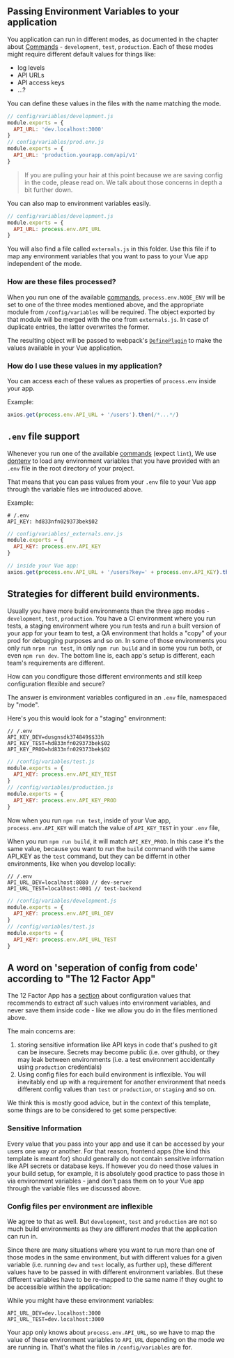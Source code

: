 ## Passing Environment Variables to your application

You application can run in different modes, as documented in the chapter about [Commands](commands.md) - `development`, `test`, `production`. Each of these modes might require different default values for things like:

* log levels
* API URLs
* API access keys
* ...?

You can define these values in the files with the name matching the mode.

```javascript
// config/variables/development.js
module.exports = {
  API_URL: 'dev.localhost:3000'
}
// config/variables/prod.env.js
module.exports = {
  API_URL: 'production.yourapp.com/api/v1'
}
```

> If you are pulling your hair at this point because we are saving config in the code, please read on. We talk about those concerns in depth a bit further down.

You can also map to environment variables easily.

```javascript
// config/variables/development.js
module.exports = {
  API_URL: process.env.API_URL
}
```

You will also find a file called `externals.js` in this folder. Use this file if to map any environment variables that you want to pass to your Vue app independent of the mode.

### How are these files processed?

When you run one of the available [commands](commands.md), `process.env.NODE_ENV` will be set to one of the three modes mentioned above, and the appropriate module from `/config/variables` will be required. The object exported by that module will be merged with the one from `externals.js`. In case of duplicate entries, the latter overwrites the former.

The resulting object will be passed to webpack's [`DefinePlugin`](https://webpack.js.org/plugins/define-plugin/) to make the values available in your Vue application.

### How do I use these values in my application?

You can access each of these values as properties of `process.env` inside your app.

Example:
```javascript
axios.get(process.env.API_URL + '/users').then(/*...*/)
```

## `.env` file support

Whenever you run one of the available [commands](commands.md) (expect `lint`), We use [dontenv](https://www.npmjs.com/package/dotenv) to load any environment variables that you have provided with an `.env` file in the root directory of your project.

That means that you can pass values from your `.env` file to your Vue app through the variable files we introduced above.

Example:
```
# /.env
API_KEY: hd833nfn029373bek$02
```
```javascript
// config/variables/_externals.env.js
module.exports = {
  API_KEY: process.env.API_KEY
}
```
```javascript
// inside your Vue app:
axios.get(process.env.API_URL + '/users?key=' + process.env.API_KEY).then(/*...*/)
```

## Strategies for different build environments.

Usually you have more build environments than the three app modes - `development`, `test`, `production`. You have a CI environment where you run tests, a staging environment where you run tests and run a built version of your app for your team to test, a QA environment that holds a "copy" of your prod for debugging purposes and so on. In some of those environments you only run `nrpm run test`, in only `npm run build` and in some you run both, or even `npm run dev`. The bottom line is, each app's setup is different, each team's requirements are different.

How can you condfigure those different environments and still keep configuration flexible and secure?

The answer is environment variables configured in an `.env` file, namespaced by "mode".

Here's you this would look for a "staging" environment:
```
// /.env
API_KEY_DEV=dusgnsdk374849$$33h
API_KEY_TEST=hd833nfn029373bek$02
API_KEY_PROD=hd833nfn029373bek$02
```
```javascript
// /config/variables/test.js
module.exports = {
  API_KEY: process.env.API_KEY_TEST
}
// /config/variables/production.js
module.exports = {
  API_KEY: process.env.API_KEY_PROD
}
```

Now when you run `npm run test`, inside of your Vue app, `process.env.API_KEY` will match the value of `API_KEY_TEST` in your `.env` file,

When you run `npm run build`, it will match `API_KEY_PROD`. In this case it's the same value, because you want to run the `build` command with the same API_KEY as the `test` command, but they can be differnt in other environments, like when you develop locally:

```
// /.env
API_URL_DEV=localhost:8080 // dev-server
API_URL_TEST=localhost:4001 // test-backend
```
```javascript
// /config/variables/development.js
module.exports = {
  API_KEY: process.env.API_URL_DEV
}
// /config/variables/test.js
module.exports = {
  API_KEY: process.env.API_URL_TEST
}
```

## A word on 'seperation of config from code' according to "The 12 Factor App"

The 12 Factor App has a [section](https://12factor.net/config) about configuration values that recommends to extract *all* such values into environment variables, and never save them inside code - like we allow you do in the files mentioned above. 

The main concerns are:

1. storing sensitive information like API keys in code that's pushed to git can be insecure. Secrets may become public (i.e. over github), or they may leak between environments (i.e. a test environment accidentally using `production` credentials)
2. Using config files for each build environment is inflexible. You will inevitably end up with a requirement for another environment that needs different config values than `test` or `production`, or `staging` and so on.

We think this is mostly good advice, but in the context of this template, some things are to be considered to get some perspective:

### Sensitive Information

Every value that you pass into your app and use it can be accessed by your users one way or another. For that reason, frontend apps (the kind this template is meant for) should generally do not contain sensitive information like API secrets or database keys. If however you do need those values in your build setup, for example, it is absolutely good practice to pass those in via environment variables - jand don't pass them on to your Vue app through the variable files we discussed above.

### Config files per environment are inflexible

We agree to that as well. But `development`, `test` and `production` are not so much build environments as they are different *modes* that the application can run in. 

Since there are many situations where you want to run more than one of those modes in the same environment, but with different values for a given variable (i.e. running `dev` and `test` locally, as further up), these different values have to be passed in with different environment variables. But these different variables have to be re-mapped to the same name if they ought to be accessible within the application:

While you might have these environment variables:
```
API_URL_DEV=dev.localhost:3000
API_URL_TEST=dev.localhost:3000
```

Your app only knows about `process.env.API_URL`, so we have to map the value of these environment variables to `API_URL` depending on the mode we are running in. That's what the files in `/config/variables` are for.